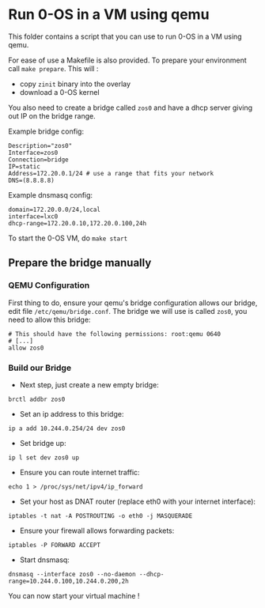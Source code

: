 # Run 0-OS in a VM using qemu

This folder contains a script that you can use to run 0-OS in a VM using qemu.

For ease of use a Makefile is also provided. To prepare your environment call `make prepare`. This will :

- copy `zinit` binary into the overlay
- download a 0-OS kernel

You also need to create a bridge called `zos0` and have a dhcp server giving out IP on the bridge range.

Example bridge config:

```
Description="zos0"
Interface=zos0
Connection=bridge
IP=static
Address=172.20.0.1/24 # use a range that fits your network
DNS=(8.8.8.8)
```

Example dnsmasq config:

```
domain=172.20.0.0/24,local
interface=lxc0
dhcp-range=172.20.0.10,172.20.0.100,24h
```

To start the 0-OS VM, do `make start`

## Prepare the bridge manually

### QEMU Configuration

First thing to do, ensure your qemu's bridge configuration allows our bridge, edit file `/etc/qemu/bridge.conf`.
The bridge we will use is called `zos0`, you need to allow this bridge:
```
# This should have the following permissions: root:qemu 0640
# [...]
allow zos0
```

### Build our Bridge

- Next step, just create a new empty bridge:
```
brctl addbr zos0
```
- Set an ip address to this bridge:
```
ip a add 10.244.0.254/24 dev zos0
```
- Set bridge up:
```
ip l set dev zos0 up
```
- Ensure you can route internet traffic:
```
echo 1 > /proc/sys/net/ipv4/ip_forward
```
- Set your host as DNAT router (replace eth0 with your internet interface):
```
iptables -t nat -A POSTROUTING -o eth0 -j MASQUERADE
```
- Ensure your firewall allows forwarding packets:
```
iptables -P FORWARD ACCEPT
```
- Start dnsmasq:
```
dnsmasq --interface zos0 --no-daemon --dhcp-range=10.244.0.100,10.244.0.200,2h
```

You can now start your virtual machine !

